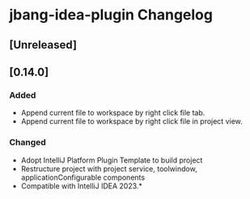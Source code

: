 <!-- Keep a Changelog guide -> https://keepachangelog.com -->

# jbang-idea-plugin Changelog

## [Unreleased]

## [0.14.0]

### Added

- Append current file to workspace by right click file tab.
- Append current file to workspace by right click file in project view.

### Changed

- Adopt IntelliJ Platform Plugin Template to build project
- Restructure project with project service, toolwindow, applicationConfigurable components
- Compatible with IntelliJ IDEA 2023.*
